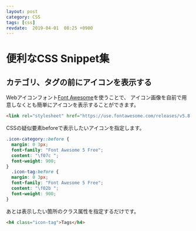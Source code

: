 ```yaml
---
layout: post
category: CSS
tags: [css]
revdate:  2019-04-01  08:25 +0900
---
```


# 便利なCSS Snippet集




## カテゴリ、タグの前にアイコンを表示する
Webアイコンフォント[Font Awesome](https://fontawesome.com/)を使うことで、
アイコン画像を自前で用意しなくとも簡単にアイコンを表示することができます。


```html
<link rel="stylesheet" href="https://use.fontawesome.com/releases/v5.8.1/css/all.css" integrity="sha384-50oBUHEmvpQ+1lW4y57PTFmhCaXp0ML5d60M1M7uH2+nqUivzIebhndOJK28anvf" crossorigin="anonymous">
```

CSSの疑似要素beforeで表示したいアイコンを指定します。
```css
.icon-category::before {
  margin: 0 3px;
  font-family: "Font Awesome 5 Free";
  content: "\f07c ";
  font-weight: 900;
}
  .icon-tag:before {
  margin: 0 3px;
  font-family: "Font Awesome 5 Free";
  content: "\f02b ";
  font-weight: 900;
}
```

あとは表示したい箇所のクラス属性を指定するだけです。
```html
<h4 class="icon-tag">Tags</h4>
```

